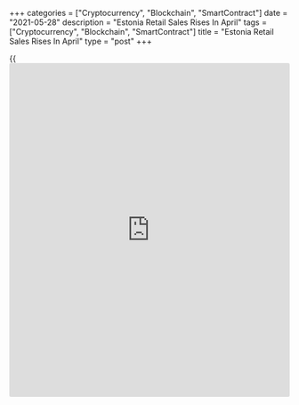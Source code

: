 +++
categories = ["Cryptocurrency", "Blockchain", "SmartContract"]
date = "2021-05-28"
description = "Estonia Retail Sales Rises In April"
tags = ["Cryptocurrency", "Blockchain", "SmartContract"]
title = "Estonia Retail Sales Rises In April"
type = "post"
+++

{{<iframe id="large-banner" src="https://www.bounty.group/#slide=18.0" width="100%" height="600" scrolling="no" style="border: 0px solid rgb(216, 221, 230); border-radius: 3px;">}}

Estonia retail sales rose in April, data from Statistics Estonia showed
on Friday.

Retail sales, excluding motor vehicles and motor cycles trade, rose 23.0
percent year-on-year in April.

"Shopping centers were closed in April last year and this year too, but
now retail trade enterprises were better prepared for the restrictions
and opened outdoor sales areas and online stores and also offered
curbside pick-up," Jaanika Tiigiste, leading analyst at Statistics
Estonia, said.

The biggest growth was recorded in other specialized stores selling
predominantly computers and their accessories, telecommunications
equipment, books, sports equipment, games, toys, flowers, plants etc.,
by 57 percent in April.

Turnover in stores selling manufactured goods increased 29.0 percent.

On a monthly basis, retail sales grew 1.0 percent in April.

On a seasonally adjusted basis, retail sales rose 1.0 percent monthly in
April.

For comments and feedback [contact](https://www.playgroundfx.com/contact/): editorial@rtt[news](https://www.letsplayfx.com/blog/forex-news-website/).com

[Economic News][1]

 **What parts of the world are seeing the best (and worst) economic
performances lately? Click[here][2] to check out our [Econ Scorecard][2]
and find out! See up-to-the-moment [ranking](https://www.playgroundfx.com/blog/crypto-exchange-ranking/)s for the best and worst
performers in [GDP][3], [unemployment rate][4], [inflation][5] and much
more.**

   1. www.rtt[news](https://www.letsplayfx.com/blog/forex-news-website/).com/Content/EconomicNews.aspx
   2. www.rtt[news](https://www.letsplayfx.com/blog/forex-news-website/).com/economic-scorecard/world-rank/PPI/highest-performance.aspx
   3. www.rtt[news](https://www.letsplayfx.com/blog/forex-news-website/).com/economic-scorecard/world-rank/GDP/highest-performance.aspx
   4. www.rtt[news](https://www.letsplayfx.com/blog/forex-news-website/).com/economic-scorecard/world-rank/unemployment-rate/lowest-performance.aspx
   5. www.rtt[news](https://www.letsplayfx.com/blog/forex-news-website/).com/economic-scorecard/world-rank/CPI/highest-performance.aspx
